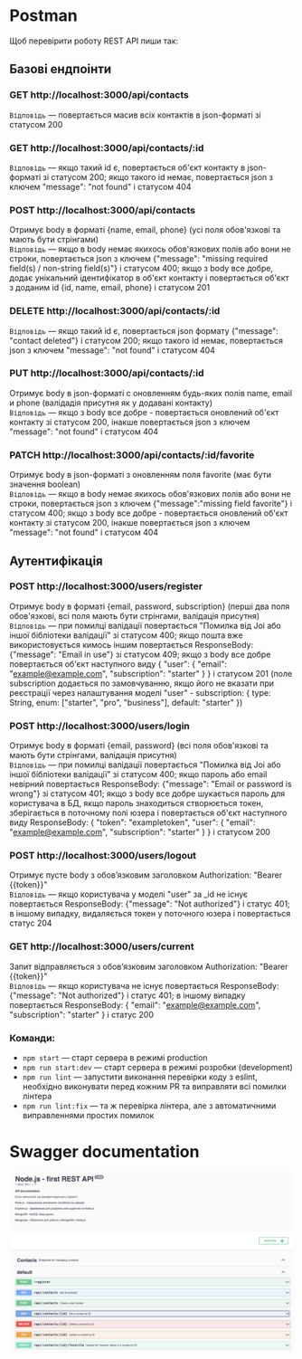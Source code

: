 # Postman

Щоб перевірити роботу REST API пиши так:

## Базові ендпоінти

### GET http://localhost:3000/api/contacts

`Відповідь` &mdash; повертається масив всіх контактів в json-форматі зі статусом 200

### GET http://localhost:3000/api/contacts/:id

`Відповідь` &mdash; якщо такий id є, повертається об'єкт контакту в json-форматі зі статусом 200;
якщо такого id немає, повертається json з ключем "message": "not found" і статусом 404

### POST http://localhost:3000/api/contacts

Отримує body в форматі {name, email, phone} (усі поля обов'язкові та мають бути стрінгами) <br>
`Відповідь` &mdash; якщо в body немає якихось обов'язкових полів або вони не строки, повертається json з ключем {"message": "missing required field(s) / non-string field(s)"} і статусом 400; якщо з body все добре, додає унікальний ідентифікатор в об'єкт контакту i повертається об'єкт з доданим id {id, name, email, phone} і статусом 201

### DELETE http://localhost:3000/api/contacts/:id

`Відповідь` &mdash; якщо такий id є, повертається json формату {"message": "contact deleted"} і статусом 200;
якщо такого id немає, повертається json з ключем "message": "not found" і статусом 404

### PUT http://localhost:3000/api/contacts/:id

Отримує body в json-форматі c оновленням будь-яких полів name, email и phone (валідадія присутня як у додавані контакту)<br>
`Відповідь` &mdash; якщо з body всe добре - повертається оновлений об'єкт контакту зі статусом 200, інакше повертається json з ключем "message": "not found" і статусом 404

### PATCH http://localhost:3000/api/contacts/:id/favorite

Отримує body в json-форматі з оновленням поля favorite (має бути значення boolean)<br>
`Відповідь` &mdash; якщо в body немає якихось обов'язкових полів або вони не строки, повертається json з ключем {"message":"missing field favorite"} і статусом 400; якщо з body всe добре - повертається оновлений об'єкт контакту зі статусом 200, інакше повертається json з ключем "message": "not found" і статусом 404

## Аутентифікація

### POST http://localhost:3000/users/register

Отримує body в форматі {email, password, subscription} (перші два поля обов'язкові, всі поля мають бути стрінгами, валідація присутня) <br>
`Відповідь` &mdash; при помилці валідації повертається "Помилка від Joi або іншої бібліотеки валідації" зі статусом 400; якщо пошта вже використовується кимось іншим повертається ResponseBody: {"message": "Email in use"} зі статусом 409; якщо з body все добре повертається об'єкт наступного виду {
"user": {
"email": "example@example.com",
"subscription": "starter"
}
} і статусом 201 (поле subscription додається по замовчуванню, якщо його не вказати при реєстрації через налаштування моделі "user" - subscription: {
type: String,
enum: ["starter", "pro", "business"],
default: "starter"
})

### POST http://localhost:3000/users/login

Отримує body в форматі {email, password} (всі поля обов'язкові та мають бути стрінгами, валідація присутня) <br>
`Відповідь` &mdash; при помилці валідації повертається "Помилка від Joi або іншої бібліотеки валідації" зі статусом 400; якщо пароль або email невірний повертається ResponseBody: {"message": "Email or password is wrong"} зі статусом 401; якщо з body все добре шукається пароль для користувача в БД, якщо пароль знаходиться створюється токен, зберігається в поточному полі юзера і повертається об'єкт наступного виду ResponseBody: {
"token": "exampletoken",
"user": {
"email": "example@example.com",
"subscription": "starter"
}
} і статусом 200

### POST http://localhost:3000/users/logout

Отримує пусте body з обовʼязковим заголовком Authorization: "Bearer {{token}}" <br>
`Відповідь` &mdash; якщо користувача у моделі "user" за \_id не існує повертається ResponseBody: {"message": "Not authorized"} і статус 401; в іншому випадку, видаляється токен у поточного юзера і повертається статус 204

### GET http://localhost:3000/users/current

Запит відправляється з обовʼязковим заголовком Authorization: "Bearer {{token}}" <br>
`Відповідь` &mdash; якщо користувача не існує повертається ResponseBody: {"message": "Not authorized"} і статус 401; в іншому випадку повертається ResponseBody: {
"email": "example@example.com",
"subscription": "starter"
} і статус 200

### Команди:

- `npm start` &mdash; старт сервера в режимі production
- `npm run start:dev` &mdash; старт сервера в режимі розробки (development)
- `npm run lint` &mdash; запустити виконання перевірки коду з eslint, необхідно виконувати перед кожним PR та виправляти всі помилки лінтера
- `npm run lint:fix` &mdash; та ж перевірка лінтера, але з автоматичними виправленнями простих помилок

# Swagger documentation
![screenshot](./public/screenshots/1.png)